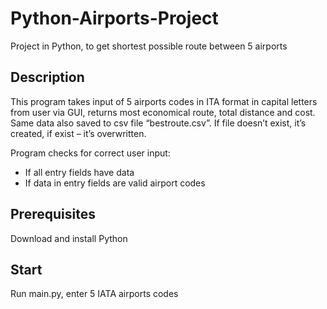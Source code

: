# Python-Airports-Project
Project in Python, to get shortest possible route between 5 airports
## Description
This program takes input of 5 airports codes in ITA format in capital letters from user via GUI, 
returns most economical route, total distance and cost. 
Same data also saved to csv file “bestroute.csv”. If file doesn’t exist, it’s created, if exist – it’s overwritten.


Program checks for correct user input:
* If all entry fields have data
* If data in entry fields are valid airport codes
## Prerequisites
Download and install Python
## Start
Run main.py, enter 5 IATA airports codes
